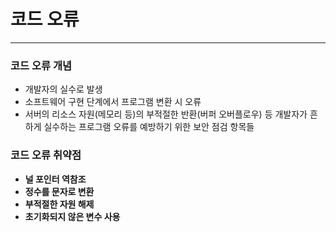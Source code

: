 # 코드 오류

---

### 코드 오류 개념
- 개발자의 실수로 발생
- 소프트웨어 구현 단계에서 프로그램 변환 시 오류
- 서버의 리소스 자원(메모리 등)의 부적절한 반환(버퍼 오버플로우) 등 개발자가 흔하게 실수하는 프로그램 오류를 예방하기 위한 보안 점검 항목들

### 코드 오류 취약점
- **널 포인터 역참조**
- **정수를 문자로 변환**
- **부적절한 자원 해제**
- **초기화되지 않은 변수 사용**